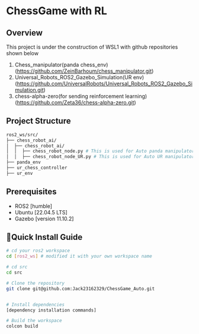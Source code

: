 # ChessGame with RL

## Overview
This project is under the construction of WSL1 with github repositories shown below
  1. Chess_manipulator(panda chess_env) (https://github.com/ZeinBarhoum/chess_manipulator.git)
  2. Universal_Robots_ROS2_Gazebo_Simulation(UR env) (https://github.com/UniversalRobots/Universal_Robots_ROS2_Gazebo_Simulation.git)
  3. chess-alpha-zero(for sending reinforcement learning) (https://github.com/Zeta36/chess-alpha-zero.git)

## Project Structure
```bash
ros2_ws/src/
├── chess_robot_ai/
│  ├── chess_robot_ai/
│  │  ├── chess_robot_node.py # This is used for Auto panda manipulator
│  │  ├── chess_robot_node_UR.py # This is used for Auto UR manipulator
├── panda_env
├── ur_chess_controller
├── ur_env

```

## Prerequisites
- ROS2 [humble]
- Ubuntu [22.04.5 LTS]
- Gazebo [version 11.10.2]


## 🚀Quick Install Guide
```bash
# cd your ros2 workspace
cd [ros2_ws] # modified it with your own workspace name

# cd src
cd src

# Clone the repository
git clone git@github.com:Jack23162329/ChessGame_Auto.git


# Install dependencies
[dependency installation commands]

# Build the workspace
colcon build
